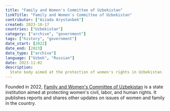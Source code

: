 ```yaml
---
title: "Family and Women's Committee of Uzbekistan"
linkTitle: "Family and Women's Committee of Uzbekistan"
contributor: ["Aizada Arystanbek"]
created: 2023-10-17
countries: ["Uzbekistan"]
category: ["archive", "government"]
tags: ["history", "government"]
date_start: [2022]
date_end: [2023]
data_type: ["archive"]
language: ["Uzbek", "Russian"]
date: 2023-11-02
description:
  State body aimed at the protection of women's rights in Uzbekistan
---
```


Founded in 2022, [Family and Women's Committee of Uzbekistan](https://wcu.uz/ru/) is a state institution aimed at protecting women's civil, labor, and human rights. It publishes reports and shares other updates on issues of women and family in the country.
